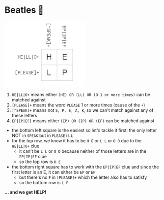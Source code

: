 # Beatles 🐞

![beatles](/Beginner/solved-puzzle-images/beatles.jpg)

1. `HE|LL|O+` means either `(HE) OR (LL) OR (O 1 or more times)` can be matched against
2. `[PLEASE]+` means the word `PLEASE` 1 or more times (cause of the `+`)
3. `[^SPEAK]+` means not `S, P, E, A, K`, so we can't match against any of these letters
4. `EP|IP|EF|` means either `(EP) OR (IP) OR (EF)` can be matched against

- the bottom left square is the easiest so let's tackle it first: the only letter NOT in `SPEAK` but in `PLEASE` is `L`
- for the top row, we know it has to be `H E` or `L L` or `O O` due to the `HE|LL|O+` clue
  - it can't be `L L` or `O O` because neither of those letters are in the `EP|IP|EF` clue
  - so the top row is `H E`
- the bottom right square has to work with the `EP|IP|EF` clue and since the first letter is an E, it can either be `EP` or `EF`
  - but there's no `F` in `[PLEASE]+` which the letter also has to satisfy
  - so the bottom row is `L P`
  
**... and we get HELP!** 
